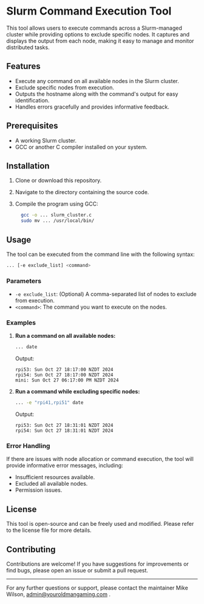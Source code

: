 
# Slurm Command Execution Tool

This tool allows users to execute commands across a Slurm-managed cluster while providing options to exclude specific nodes. It captures and displays the output from each node, making it easy to manage and monitor distributed tasks.

## Features

- Execute any command on all available nodes in the Slurm cluster.
- Exclude specific nodes from execution.
- Outputs the hostname along with the command's output for easy identification.
- Handles errors gracefully and provides informative feedback.

## Prerequisites

- A working Slurm cluster.
- GCC or another C compiler installed on your system.

## Installation

1. Clone or download this repository.
2. Navigate to the directory containing the source code.
3. Compile the program using GCC:

   ```bash
     gcc -o ... slurm_cluster.c
     sudo mv ... /usr/local/bin/

   ```

## Usage

The tool can be executed from the command line with the following syntax:

```bash
... [-e exclude_list] <command>
```

### Parameters

- `-e exclude_list`: (Optional) A comma-separated list of nodes to exclude from execution.
- `<command>`: The command you want to execute on the nodes.

### Examples

1. **Run a command on all available nodes:**

   ```bash
   ... date
   ```

   Output:
   ```
   rpi53: Sun Oct 27 18:17:00 NZDT 2024
   rpi54: Sun Oct 27 18:17:00 NZDT 2024
   mini: Sun Oct 27 06:17:00 PM NZDT 2024
   ```

2. **Run a command while excluding specific nodes:**

   ```bash
   ... -e "rpi41,rpi51" date
   ```

   Output:
   ```
   rpi53: Sun Oct 27 18:31:01 NZDT 2024
   rpi54: Sun Oct 27 18:31:01 NZDT 2024
   ```

### Error Handling

If there are issues with node allocation or command execution, the tool will provide informative error messages, including:

- Insufficient resources available.
- Excluded all available nodes.
- Permission issues.

## License

This tool is open-source and can be freely used and modified. Please refer to the license file for more details.

## Contributing

Contributions are welcome! If you have suggestions for improvements or find bugs, please open an issue or submit a pull request.

---

For any further questions or support, please contact the maintainer Mike Wilson, admin@youroldmangaming.com .
```
